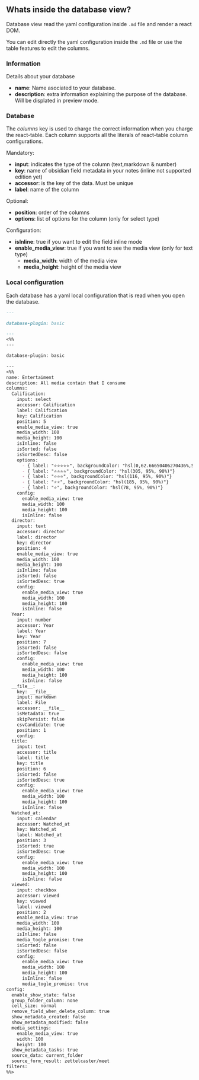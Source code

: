 ## Whats inside the database view?
Database view read the yaml configuration inside `.md` file and render a react DOM.

You can edit directly the yaml configuration inside the `.md` file or use the table features to edit the columns.
### Information
Details about your database

- **name**: Name asociated to your database.
- **description**: extra information explaining the purpose of the database. Will be displated in preview mode.
### Database
The *columns* key is used to charge the correct information when you charge the react-table. Each column supports all the literals of react-table column configurations.

Mandatory:

- **input**: indicates the type of the column (text,markdown & number)
- **key**: name of obsidian field metadata in your notes (inline not supported edition yet)
- **accessor**: is the key of the data. Must be unique
- **label**: name of the column

Optional:
- **position**: order of the columns
- **options**: list of options for the column (only for select type)

Configuration:
- **isInline**: true if you want to edit the field inline mode
- **enable_media_view**: true if you want to see the media view (only for text type)
  - **media_width**: width of the media view
  - **media_height**: height of the media view


### Local configuration
Each database has a yaml local configuration that is read when you open the database.

```markdown
---

database-plugin: basic

---
<%%
---

database-plugin: basic

---
<%%
name: Entertaiment
description: All media contain that I consume
columns:
  Calification:
    input: select
    accessor: Calification
    label: Calification
    key: Calification
    position: 5
    enable_media_view: true
    media_width: 100
    media_height: 100
    isInline: false
    isSorted: false
    isSortedDesc: false
    options:
      - { label: "⭐️⭐️⭐️⭐️⭐️", backgroundColor: "hsl(0,62.66650406270436%,57.196614999999994%)"}
      - { label: "⭐️⭐️⭐️⭐️", backgroundColor: "hsl(305, 95%, 90%)"}
      - { label: "⭐️⭐️⭐️", backgroundColor: "hsl(116, 95%, 90%)"}
      - { label: "⭐️⭐️", backgroundColor: "hsl(185, 95%, 90%)"}
      - { label: "⭐️", backgroundColor: "hsl(78, 95%, 90%)"}
    config:
      enable_media_view: true
      media_width: 100
      media_height: 100
      isInline: false
  director:
    input: text
    accessor: director
    label: director
    key: director
    position: 4
    enable_media_view: true
    media_width: 100
    media_height: 100
    isInline: false
    isSorted: false
    isSortedDesc: true
    config:
      enable_media_view: true
      media_width: 100
      media_height: 100
      isInline: false
  Year:
    input: number
    accessor: Year
    label: Year
    key: Year
    position: 7
    isSorted: false
    isSortedDesc: false
    config:
      enable_media_view: true
      media_width: 100
      media_height: 100
      isInline: false
  __file__:
    key: __file__
    input: markdown
    label: File
    accessor: __file__
    isMetadata: true
    skipPersist: false
    csvCandidate: true
    position: 1
    config:
  title:
    input: text
    accessor: title
    label: title
    key: title
    position: 6
    isSorted: false
    isSortedDesc: true
    config:
      enable_media_view: true
      media_width: 100
      media_height: 100
      isInline: false
  Watched_at:
    input: calendar
    accessor: Watched_at
    key: Watched_at
    label: Watched_at
    position: 3
    isSorted: true
    isSortedDesc: true
    config:
      enable_media_view: true
      media_width: 100
      media_height: 100
      isInline: false
  viewed:
    input: checkbox
    accessor: viewed
    key: viewed
    label: viewed
    position: 2
    enable_media_view: true
    media_width: 100
    media_height: 100
    isInline: false
    media_togle_promise: true
    isSorted: false
    isSortedDesc: false
    config:
      enable_media_view: true
      media_width: 100
      media_height: 100
      isInline: false
      media_togle_promise: true
config:
  enable_show_state: false
  group_folder_column: none
  cell_size: normal
  remove_field_when_delete_column: true
  show_metadata_created: false
  show_metadata_modified: false
  media_settings:
    enable_media_view: true
    width: 100
    height: 100
  show_metadata_tasks: true
  source_data: current_folder
  source_form_result: zettelcaster/meet
filters:
%%>
```

